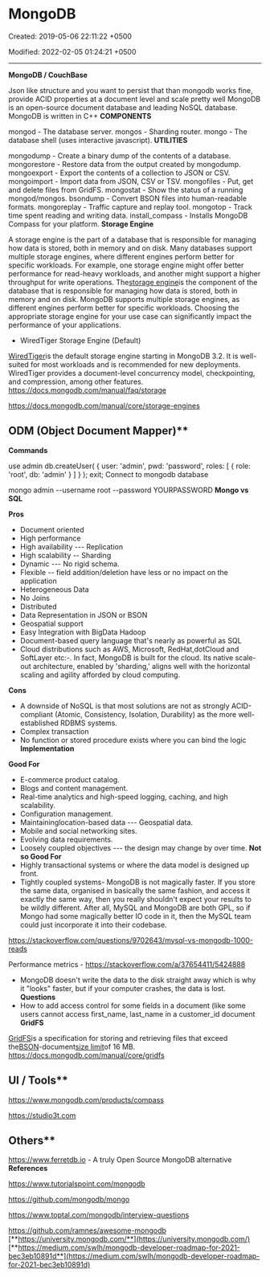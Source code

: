 # MongoDB

Created: 2019-05-06 22:11:22 +0500

Modified: 2022-02-05 01:24:21 +0500

---

**MongoDB / CouchBase**

Json like structure and you want to persist that than mongodb works fine, provide ACID properties at a document level and scale pretty well
MongoDB is an open-source document database and leading NoSQL database. MongoDB is written in C++
**COMPONENTS**

mongod - The database server.
mongos - Sharding router.
mongo - The database shell (uses interactive javascript).
**UTILITIES**

mongodump - Create a binary dump of the contents of a database.
mongorestore - Restore data from the output created by mongodump.
mongoexport - Export the contents of a collection to JSON or CSV.
mongoimport - Import data from JSON, CSV or TSV.
mongofiles - Put, get and delete files from GridFS.
mongostat - Show the status of a running mongod/mongos.
bsondump - Convert BSON files into human-readable formats.
mongoreplay - Traffic capture and replay tool.
mongotop - Track time spent reading and writing data.
install_compass - Installs MongoDB Compass for your platform.
**Storage Engine**

A storage engine is the part of a database that is responsible for managing how data is stored, both in memory and on disk. Many databases support multiple storage engines, where different engines perform better for specific workloads. For example, one storage engine might offer better performance for read-heavy workloads, and another might support a higher throughput for write operations.
The[storage engine](https://docs.mongodb.com/manual/reference/glossary/#term-storage-engine)is the component of the database that is responsible for managing how data is stored, both in memory and on disk. MongoDB supports multiple storage engines, as different engines perform better for specific workloads. Choosing the appropriate storage engine for your use case can significantly impact the performance of your applications.
-   WiredTiger Storage Engine (Default)

[WiredTiger](https://docs.mongodb.com/manual/core/wiredtiger/)is the default storage engine starting in MongoDB 3.2. It is well-suited for most workloads and is recommended for new deployments. WiredTiger provides a document-level concurrency model, checkpointing, and compression, among other features.
<https://docs.mongodb.com/manual/faq/storage>

<https://docs.mongodb.com/manual/core/storage-engines>

## ODM (Object Document Mapper)**
**Commands**

use admin
db.createUser(
{
user: 'admin',
pwd: 'password',
roles: [ { role: 'root', db: 'admin' } ]
}
);
exit;
Connect to mongodb database

mongo admin --username root --password YOURPASSWORD
**Mongo vs SQL**

**Pros**
-   Document oriented
-   High performance
-   High availability --- Replication
-   High scalability -- Sharding
-   Dynamic --- No rigid schema.
-   Flexible -- field addition/deletion have less or no impact on the application
-   Heterogeneous Data
-   No Joins
-   Distributed
-   Data Representation in JSON or BSON
-   Geospatial support
-   Easy Integration with BigData Hadoop
-   Document-based query language that's nearly as powerful as SQL
-   Cloud distributions such as AWS, Microsoft, RedHat,dotCloud and SoftLayer etc:-. In fact, MongoDB is built for the cloud. Its native scale-out architecture, enabled by 'sharding,' aligns well with the horizontal scaling and agility afforded by cloud computing.

**Cons**
-   A downside of NoSQL is that most solutions are not as strongly ACID-compliant (Atomic, Consistency, Isolation, Durability) as the more well-established RDBMS systems.
-   Complex transaction
-   No function or stored procedure exists where you can bind the logic
**Implementation**

**Good For**
-   E-commerce product catalog.
-   Blogs and content management.
-   Real-time analytics and high-speed logging, caching, and high scalability.
-   Configuration management.
-   Maintaininglocation-based data --- Geospatial data.
-   Mobile and social networking sites.
-   Evolving data requirements.
-   Loosely coupled objectives --- the design may change by over time.
**Not so Good For**
-   Highly transactional systems or where the data model is designed up front.
-   Tightly coupled systems-   MongoDB is not magically faster. If you store the same data, organised in basically the same fashion, and access it exactly the same way, then you really shouldn't expect your results to be wildly different. After all, MySQL and MongoDB are both GPL, so if Mongo had some magically better IO code in it, then the MySQL team could just incorporate it into their codebase.

<https://stackoverflow.com/questions/9702643/mysql-vs-mongodb-1000-reads>

Performance metrics - <https://stackoverflow.com/a/37654411/5424888>
-   MongoDB doesn't write the data to the disk straight away which is why it "looks" faster, but if your computer crashes, the data is lost.
**Questions**
-   How to add access control for some fields in a document (like some users cannot access first_name, last_name in a customer_id document
**GridFS**

[GridFS](https://docs.mongodb.com/manual/reference/glossary/#term-gridfs)is a specification for storing and retrieving files that exceed the[BSON](https://docs.mongodb.com/manual/reference/glossary/#term-bson)-document[size limit](https://docs.mongodb.com/manual/reference/limits/#limit-bson-document-size)of 16 MB.
<https://docs.mongodb.com/manual/core/gridfs>

## UI / Tools**

<https://www.mongodb.com/products/compass>

<https://studio3t.com>

## Others**

<https://www.ferretdb.io> - A truly Open Source MongoDB alternative
**References**

<https://www.tutorialspoint.com/mongodb>

<https://github.com/mongodb/mongo>

<https://www.toptal.com/mongodb/interview-questions>

<https://github.com/ramnes/awesome-mongodb>
[**https://university.mongodb.com/**](https://university.mongodb.com/)
[**https://medium.com/swlh/mongodb-developer-roadmap-for-2021-bec3eb10891d**](https://medium.com/swlh/mongodb-developer-roadmap-for-2021-bec3eb10891d)
